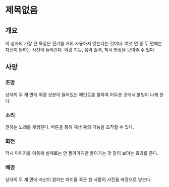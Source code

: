 # 제목없음

## 개요

이 상자의 가장 큰 특징은 전기를 거의 사용하지 않는다는 것이다. 여섯 면 중 두 면에는 자신이 원하는 사진이 들어간다. 야광 기능, 음악 출력, 착시 현상을 보여줄 수 있다.

## 사양

### 조명

상자의 두 개 면에 야광 성분이 들어있는 페인트를 칠하여 어두운 곳에서 불빛이 나게 한다.

### 소리

원하는 노래를 재생한다. 버튼을 통해 재생 등의 기능을 조작할 수 있다.

### 회전

착시 이미지를 이용해 실제로는 안 돌아가지만 돌아가는 것 같이 보이는 효과를 준다.

### 배경

상자의 두 개 면에 자신이 원하는 아이돌 혹은 한 사람의 사진을 배경으로 넣는다.